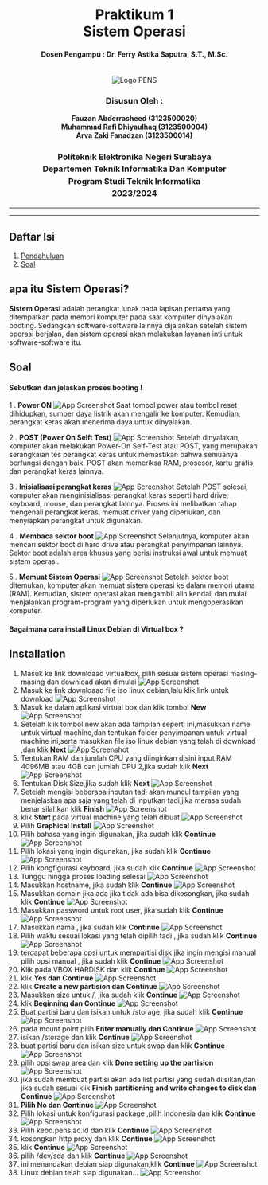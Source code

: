 <div align="center">
  <h1 style="text-align: center;font-weight: bold">Praktikum 1<br>Sistem Operasi</h1>
  <h4 style="text-align: center;">Dosen Pengampu : Dr. Ferry Astika Saputra, S.T., M.Sc.</h4>
</div>
<br />
<div align="center">
  <img src="https://upload.wikimedia.org/wikipedia/id/4/44/Logo_PENS.png" alt="Logo PENS">
  <h3 style="text-align: center;">Disusun Oleh : </h3>
  <p style="text-align: center;">
    <strong>Fauzan Abderrasheed (3123500020) </strong><br>
    <strong>Muhammad Rafi Dhiyaulhaq (3123500004) </strong><br>
    <strong>Arva Zaki Fanadzan (3123500014)</strong>
  </p>
<h3 style="text-align: center;line-height: 1.5">Politeknik Elektronika Negeri Surabaya<br>Departemen Teknik Informatika Dan Komputer<br>Program Studi Teknik Informatika<br>2023/2024</h3>
  <hr><hr>
</div>

## Daftar Isi
1. [Pendahuluan](#apa-itu-sistem-operasi)
2. [Soal](#soal)

## apa itu Sistem Operasi?
<strong>Sistem Operasi</strong> adalah perangkat lunak pada lapisan pertama yang ditempatkan pada memori komputer pada saat komputer dinyalakan booting. Sedangkan software-software lainnya dijalankan setelah sistem operasi berjalan, dan sistem operasi akan melakukan layanan inti untuk software-software itu.

## Soal
#### Sebutkan dan jelaskan proses booting !
1 . <strong>Power ON</strong>
![App Screenshot](img/poweron.jpg)
Saat tombol power atau tombol reset dihidupkan, sumber daya listrik akan mengalir ke komputer.
Kemudian, perangkat keras akan menerima daya untuk dinyalakan.

2 . <strong>POST (Power On Selft Test)</strong>
![App Screenshot](img/post.jpg)
Setelah dinyalakan, komputer akan melakukan Power-On Self-Test atau POST, yang merupakan serangkaian tes perangkat keras untuk memastikan bahwa semuanya berfungsi dengan baik. 
POST akan memeriksa RAM, prosesor, kartu grafis, dan perangkat keras lainnya. 

3 . <strong>Inisialisasi perangkat keras</strong>
![App Screenshot](img/inisialisasi-hardware.jpg)
Setelah POST selesai, komputer akan menginisialisasi perangkat keras seperti hard drive, keyboard, mouse, dan perangkat lainnya. 
Proses ini melibatkan tahap mengenali perangkat keras, memuat driver yang diperlukan, dan menyiapkan perangkat untuk digunakan.

4 . <strong>Membaca sektor boot</strong>
![App Screenshot](img/sektor-boot.jpg)
Selanjutnya, komputer akan mencari sektor boot di hard drive atau perangkat penyimpanan lainnya. 
Sektor boot adalah area khusus yang berisi instruksi awal untuk memuat sistem operasi.

5 . <strong>Memuat Sistem Operasi</strong>
![App Screenshot](img/loading-windows.jpg)
Setelah sektor boot ditemukan, komputer akan memuat sistem operasi ke dalam memori utama (RAM). 
Kemudian, sistem operasi akan mengambil alih kendali dan mulai menjalankan program-program yang diperlukan untuk mengoperasikan komputer.

#### Bagaimana cara install Linux Debian di Virtual box ?

## Installation
1. Masuk ke link downloaad virtualbox, pilih sesuai sistem operasi masing-masing dan download akan dimulai
![App Screenshot](img/download-vbox.jpg)
2. Masuk ke link downloaad file iso linux debian,lalu klik link untuk download
![App Screenshot](img/download-debian.jpg)
3. Masuk ke dalam aplikasi virtual box dan klik tombol <strong>New</strong>
![App Screenshot](img/new-vbox.jpg)
4. Setelah klik tombol new akan ada tampilan seperti ini,masukkan name untuk virtual machine,dan tentukan folder penyimpanan untuk virtual machine ini,serta masukkan file iso linux debian yang telah di download ,dan klik <strong>Next</strong>
![App Screenshot](img/add-vbox.jpg)
5. Tentukan RAM dan jumlah CPU yang diinginkan disini input RAM 4096MB atau 4GB dan jumlah CPU 2,jika sudah klik <strong>Next</strong>
![App Screenshot](img/ramcpu.jpg)
6. Tentukan Disk Size,jika sudah klik <strong>Next</strong>
![App Screenshot](img/size.jpg)
7. Setelah mengisi beberapa inputan tadi akan muncul tampilan yang menjelaskan apa saja yang telah di inputkan tadi,jika merasa sudah benar silahkan klik <strong>Finish</strong>
![App Screenshot](img/descvbox.jpg)
8. klik <strong>Start</strong> pada virtual machine yang telah dibuat
![App Screenshot](img/klikstart.jpg)
9. Pilih <strong>Graphical Install</strong>
![App Screenshot](img/tampilanawal.jpg)
10. Pilih bahasa yang ingin digunakan, jika sudah klik <strong>Continue</strong>
![App Screenshot](img/pilihbahasa.jpg)
11. Pilih lokasi yang ingin digunakan, jika sudah klik <strong>Continue</strong>
![App Screenshot](img/pilihlokasi.jpg)
12. Pilih kongfigurasi keyboard, jika sudah klik <strong>Continue</strong>
![App Screenshot](img/pilihkeyboard.jpg)
13. Tunggu hingga proses loading selesai
![App Screenshot](img/laoding1.jpg)
14. Masukkan hostname, jika sudah klik <strong>Continue</strong>
![App Screenshot](img/hostname.jpg)
15. Masukkan domain jika ada jika tidak ada bisa dikosongkan, jika sudah klik <strong>Continue</strong>
![App Screenshot](img/domain.jpg)
16. Masukkan password untuk root user, jika sudah klik <strong>Continue</strong>
![App Screenshot](img/password1.jpg)
17. Masukkan nama , jika sudah klik <strong>Continue</strong>
![App Screenshot](img/inputnama.jpg)
18. Pilih waktu sesuai lokasi yang telah dipilih tadi , jika sudah klik <strong>Continue</strong>
![App Screenshot](img/waktu.jpg)
19. terdapat beberapa opsi untuk mempartisi disk jika ingin mengisi manual pilih opsi manual , jika sudah klik <strong>Continue</strong>
![App Screenshot](img/partdisk.jpg)
20. Klik pada VBOX HARDISK dan klik <strong>Continue</strong>
![App Screenshot](img/disk1.jpg)
21. klik <strong>Yes dan Continue</strong>
![App Screenshot](img/klikyes.jpg)
22. klik <strong>Create a new partision dan Continue</strong>
![App Screenshot](img/newpartision.jpg)
23. Masukkan size untuk /, jika sudah klik <strong>Continue</strong>
![App Screenshot](img/rootdisk.jpg)
24. klik <strong>Beginning dan Continue</strong>
![App Screenshot](img/beginning.jpg)
25. Buat partisi baru dan isikan untuk /storage, jika sudah klik <strong>Continue</strong>
![App Screenshot](img/disk2.jpg)
26. pada mount point pilih <strong>Enter manually dan Continue</strong>
![App Screenshot](img/storage.jpg)
27. isikan /storage dan klik <strong>Continue</strong>
![App Screenshot](img/storage2.jpg)
28. buat partisi baru dan isikan size untuk swap dan klik <strong>Continue</strong>
![App Screenshot](img/swap.jpg)
29. pilih opsi swap area dan klik <strong>Done setting up the partision</strong>
![App Screenshot](img/swap2.jpg)
30. jika sudah membuat partisi akan ada list partisi yang sudah diisikan,dan jika sudah sesuai klik <strong>Finish partitioning and write changes to disk dan Continue</strong>
![App Screenshot](img/disktampilan.jpg)
31.  <strong>Pilih No dan Continue</strong>
![App Screenshot](img/konfigpackage.png)
32. Pilih lokasi untuk konfigurasi package ,pilih indonesia dan klik <strong>Continue</strong>
![App Screenshot](img/konfigpackage2.png)
33. Pilih kebo.pens.ac.id dan klik <strong>Continue</strong>
![App Screenshot](img/kebopens.png)
34. kosongkan http proxy dan klik <strong>Continue</strong>
![App Screenshot](img/httpproksi.png)
35. klik <strong>Continue</strong>
![App Screenshot](img/konfigapkk.jpg)
36. pilih /dev/sda dan klik <strong>Continue</strong>
![App Screenshot](img/grub.jpg)
37. ini menandakan debian siap digunakan,klik <strong>Continue</strong>
![App Screenshot](img/finish.jpg)
37. Linux debian telah siap digunakan...
![App Screenshot](img/debian.jpg)





